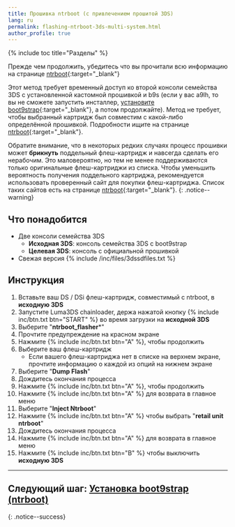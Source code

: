 ```yaml
---
title: Прошивка ntrboot (с привлечением прошитой 3DS)
lang: ru
permalink: flashing-ntrboot-3ds-multi-system.html
author_profile: true
---
```

{% include toc title="Разделы" %}

Прежде чем продолжить, убедитесь что вы прочитали всю информацию на странице [ntrboot](ntrboot){:target="_blank"}

Этот метод требует временный доступ ко второй консоли семейства 3DS с установленной кастомной прошивкой и b9s (если у вас a9lh, то вы не сможете запустить инсталлер, [установите boot9strap](a9lh-to-b9s){:target="_blank"}, а потом продолжайте). Метод не требует, чтобы выбранный картридж был совместим с какой-либо определённой прошивкой. Подробности ищите на странице [ntrboot](ntrboot){:target="_blank"}.

Обратите внимание, что в некоторых редких случаях процесс прошивки может **брикнуть** поддельный флеш-картридж и навсегда сделать его нерабочим. Это маловероятно, но тем не менее поддерживаются только оригинальные флеш-картриджи из списка. Чтобы уменьшить вероятность получения поддельного картриджа, рекомендуется использовать проверенный сайт для покупки флеш-картриджа. Список таких сайтов есть на странице [ntrboot](ntrboot#список-совместимых-флеш-картриджей){:target="_blank"}.
{: .notice--warning}

## Что понадобится

* Две консоли семейства 3DS 
	+ **Исходная 3DS**: консоль семейства 3DS с boot9strap
	+ **Целевая 3DS**: консоль с официальной прошивкой
* Свежая версия {% include /inc/files/3dssdfiles.txt %}

## Инструкция

1. Вставьте ваш DS / DSi флеш-картридж, совместимый с ntrboot, в **исходную 3DS**
1. Запустите Luma3DS chainloader, держа нажатой кнопку {% include inc/btn.txt btn="START" %} во время загрузки на **исходной 3DS**
1. Выберите "**ntrboot_flasher***"
1. Прочтите предупреждение на красном экране
1. Нажмите {% include inc/btn.txt btn="A" %}, чтобы продолжить
1. Выберите ваш флеш-картридж
	+ Если вашего флеш-картриджа нет в списке на верхнем экране, прочтите информацию о каждой из опций на нижнем экране
1. Выберите "**Dump Flash**"
1. Дождитесь окончания процесса
1. Нажмите {% include inc/btn.txt btn="A" %}, чтобы продолжить
1. Нажмите {% include inc/btn.txt btn="A" %} для возврата в главное меню
1. Выберите "**Inject Ntrboot**"
1. Нажмите {% include inc/btn.txt btn="A" %} чтобы выбрать "**retail unit ntrboot**"
1. Дождитесь окончания процесса
1. Нажмите {% include inc/btn.txt btn="A" %} для возврата в главное меню
1. Нажмите {% include inc/btn.txt btn="B" %} чтобы выключить **исходную 3DS**

___

## Следующий шаг: [Установка boot9strap (ntrboot)](installing-boot9strap-ntrboot)
{: .notice--success}